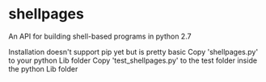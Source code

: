 # shellpages
An API for building shell-based programs in python 2.7

Installation doesn't support pip yet but is pretty basic
Copy 'shellpages.py' to your python Lib folder
Copy 'test_shellpages.py' to the test folder inside the python Lib folder

